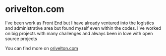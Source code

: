 
# orivelton.com

I've been work as Front End but I have already ventured into the logistics and administrative area but found myself even within the codes. I've worked on big projects with many challenges and always been in love with open source projects

You can find more on [orivelton.com](https://www.orivelton.com/)

